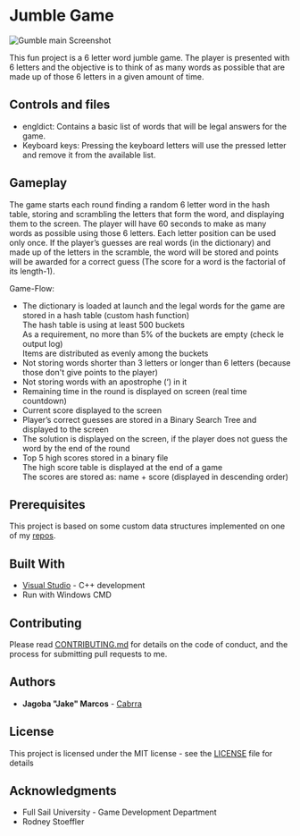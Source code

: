 Jumble Game
===========

![Gumble main Screenshot](https://github.com/Cabrra/cabrra.github.io/raw/master/Images/Gumble-1.jpg)

This fun project is a 6 letter word jumble game. The player is presented with 6 letters and the objective is to think of as many words as possible that are made up of those 6 letters in a given amount of time. 

## Controls and files

+ engldict: 			Contains a basic list of words that will be legal answers for the game.
+ Keyboard keys: 		Pressing the keyboard letters will use the pressed letter and remove it from the available list.

## Gameplay

The game starts each round finding a random 6 letter word in the hash table, storing and scrambling the letters that form the word, and displaying them to the screen. The player will have 60 seconds to make as many words as possible using those 6 letters. Each letter position can be used only once. If the player’s guesses are real words (in the dictionary) and made up of the letters in the scramble, the word will be stored and points will be awarded for a correct guess (The score for a word is the factorial of its length-1).

Game-Flow:
+ The dictionary is loaded at launch and the legal words for the game are stored in a hash table (custom hash function)  
    The hash table is using at least 500 buckets  
    As a requirement, no more than 5% of the buckets are empty (check le output log)  
    Items are distributed as evenly among the buckets  
+ Not storing words shorter than 3 letters or longer than 6 letters (because those don't give points to the player)
+ Not storing words with an apostrophe (‘) in it
+ Remaining time in the round is displayed on screen (real time countdown)
+ Current score displayed to the screen
+ Player’s correct guesses are stored in a Binary Search Tree and displayed to the screen
+ The solution is displayed on the screen, if the player does not guess the word by the end of the round
+ Top 5 high scores stored in a binary file  
    The high score table is displayed at the end of a game  
    The scores are stored as: name + score (displayed in descending order)  

## Prerequisites

This project is based on some custom data structures implemented on one of my [repos](https://github.com/Cabrra/Data-Structures).

## Built With

* [Visual Studio](https://visualstudio.microsoft.com/)	- C++ development
* Run with Windows CMD

## Contributing

Please read [CONTRIBUTING.md](https://github.com/Cabrra/Contributing-template/blob/master/Contributing-template.md) for details on the code of conduct, and the process for submitting pull requests to me.

## Authors

* **Jagoba "Jake" Marcos** - [Cabrra](https://github.com/Cabrra)

## License

This project is licensed under the MIT license - see the [LICENSE](LICENSE) file for details

## Acknowledgments

* Full Sail University - Game Development Department
* Rodney Stoeffler
